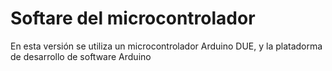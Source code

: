 # Softare del microcontrolador

En esta versión se utiliza un microcontrolador Arduino DUE, y la platadorma de desarrollo de software Arduino